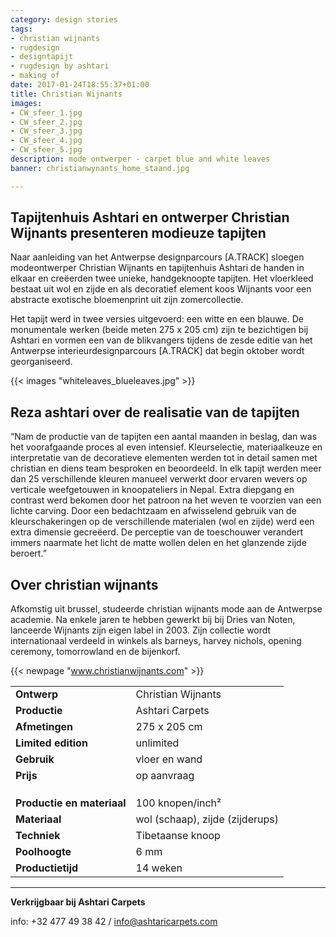 ```yaml
---
category: design stories
tags:
- christian wijnants
- rugdesign
- designtapijt
- rugdesign by ashtari
- making of
date: 2017-01-24T18:55:37+01:00
title: Christian Wijnants
images:
- CW_sfeer_1.jpg
- CW_sfeer_2.jpg
- CW_sfeer_3.jpg
- CW_sfeer_4.jpg
- CW_sfeer_5.jpg
description: mode ontwerper - carpet blue and white leaves
banner: christianwynants_home_staand.jpg

---
```


## Tapijtenhuis Ashtari en ontwerper Christian Wijnants presenteren modieuze tapijten

<!--more-->

Naar aanleiding van het Antwerpse designparcours [A.TRACK] sloegen modeontwerper Christian Wijnants en tapijtenhuis Ashtari de handen in elkaar en creëerden twee unieke, handgeknoopte tapijten. Het vloerkleed bestaat uit wol en zijde en als decoratief element koos Wijnants voor een abstracte exotische bloemenprint uit zijn zomercollectie.

Het tapijt werd in twee versies uitgevoerd: een witte en een blauwe. De monumentale werken (beide meten 275 x 205 cm) zijn te bezichtigen bij Ashtari en vormen een van de blikvangers tijdens de zesde editie van het Antwerpse interieurdesignparcours [A.TRACK] dat begin oktober wordt georganiseerd.

{{< images "whiteleaves_blueleaves.jpg" >}}

## Reza ashtari over de realisatie van de tapijten

“Nam de productie van de tapijten een aantal maanden in beslag, dan was het voorafgaande proces al even intensief. Kleurselectie, materiaalkeuze en interpretatie van de decoratieve elementen werden tot in detail samen met christian en diens team besproken en beoordeeld. In elk tapijt werden meer dan 25 verschillende kleuren manueel verwerkt door ervaren wevers op verticale weefgetouwen in knoopateliers in Nepal. Extra diepgang en contrast werd bekomen door het patroon na het weven te voorzien van een lichte carving. Door een bedachtzaam en afwisselend gebruik van de kleurschakeringen op de verschillende materialen (wol en zijde) werd een extra dimensie gecreëerd. De perceptie van de toeschouwer verandert immers naarmate het licht de matte wollen delen en het glanzende zijde beroert.”

## Over christian wijnants

Afkomstig uit brussel, studeerde christian wijnants mode aan de Antwerpse academie.
Na enkele jaren te hebben gewerkt bij bij Dries van Noten, lanceerde Wijnants zijn eigen label in 2003. Zijn collectie wordt internationaal verdeeld in winkels als barneys, harvey nichols, opening ceremony, tomorrowland en de bijenkorf.

{{< newpage "www.christianwijnants.com" >}}


|    |    |
|----|----|
| **Ontwerp** | Christian Wijnants |
| **Productie** | Ashtari Carpets |
| **Afmetingen** | 275 x 205 cm |
| **Limited edition** | unlimited ​|
| **Gebruik** | vloer en wand |
| **Prijs** | op aanvraag |
|    |    |
|    |    |
|    |    |
| **Productie en materiaal** | 100 knopen/inch² |
| **Materiaal** | wol (schaap), zijde (zijderups) |
| **Techniek** | Tibetaanse knoop |
| **Poolhoogte** | 6 mm |
| **Productietijd** | 14 weken |

---

**Verkrijgbaar bij Ashtari Carpets**

info: +32 477 49 38 42 / info@ashtaricarpets.com


